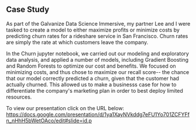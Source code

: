 ## Case Study

As part of the Galvanize Data Science Immersive, my partner Lee and I were tasked to create a model 
to either maximize profits or minimize costs by predicting churn rates for a rideshare service 
in San Francisco. Churn rates are simply the rate at which customers leave the company. 

In the Churn jupyter notebook, we carried out our modeling and exploratory data analysis, and
applied a number of models, including Gradient Boosting and Random Forests to optimize 
our cost and benefits. We focused on minimizing costs, and thus chose to maximize our recall 
score-- the chance that our model correctly predicted a churn, given that the customer had
actually churned. This allowed us to make a businesss case for how to differentiate the company's 
marketing plan in order to best deploy limited resources. 

To view our presentation click on the URL below: 
https://docs.google.com/presentation/d/1ya1XayNVkddg7eFU1Yo701ZCFYFfn_nHhH5bWetOAco/edit#slide=id.p


